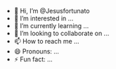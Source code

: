 - 👋 Hi, I’m @Jesusfortunato
- 👀 I’m interested in ...
- 🌱 I’m currently learning ...
- 💞️ I’m looking to collaborate on ...
- 📫 How to reach me ...
- 😄 Pronouns: ...
- ⚡ Fun fact: ...

<!---
Jesusfortunato/Jesusfortunato is a ✨ special ✨ repository because its `README.md` (this file) appears on your GitHub profile.
You can click the Preview link to take a look at your changes.
--->
